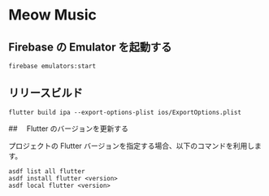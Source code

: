 # Meow Music

## Firebase の Emulator を起動する

```shell
firebase emulators:start
```

## リリースビルド

```shell
flutter build ipa --export-options-plist ios/ExportOptions.plist
```

##　 Flutter のバージョンを更新する

プロジェクトの Flutter バージョンを指定する場合、以下のコマンドを利用します。

```shell
asdf list all flutter
asdf install flutter <version>
asdf local flutter <version>
```
